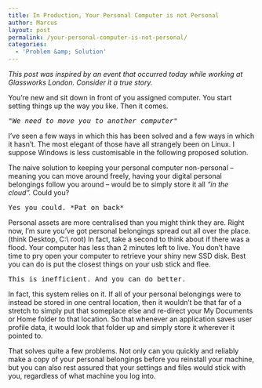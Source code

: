 ```yaml
---
title: In Production, Your Personal Computer is not Personal
author: Marcus
layout: post
permalink: /your-personal-computer-is-not-personal/
categories:
  - 'Problem &amp; Solution'
---
```

*This post was inspired by an event that occurred today while working at Glassworks London. Consider it a true story.*

You&#8217;re new and sit down in front of you assigned computer. You start setting things up the way you like. Then it comes.

<pre><em>"We need to move you to another computer"</em></pre>

I&#8217;ve seen a few ways in which this has been solved and a few ways in which it hasn&#8217;t. The most elegant of those have all strangely been on Linux. I suppose Windows is less customisable in the following proposed solution.

The naive solution to keeping your personal computer non-personal &#8211; meaning you can move around freely, having your digital personal belongings follow you around &#8211; would be to simply store it all *&#8220;in the cloud&#8221;.* Could you?

<pre>Yes you could. *Pat on back*</pre>

Personal assets are more centralised than you might think they are. Right now, I&#8217;m sure you&#8217;ve got personal belongings spread out all over the place. (think Desktop, C:\ root) In fact, take a second to think about if there was a flood. Your computer has less than 2 minutes left to live. You don&#8217;t have time to pry open your computer to retrieve your shiny new SSD disk. Best you can do is put the closest things on your usb stick and flee.

<pre>This is inefficient. And you can do better.</pre>

In fact, this system relies on it. If all of your personal belongings were to instead be stored in one central location, then it wouldn&#8217;t be that far of a stretch to simply put that someplace else and re-direct your My Documents or Home folder to that location. So that whenever an application saves user profile data, it would look that folder up and simply store it wherever it pointed to.

That solves quite a few problems. Not only can you quickly and reliably make a copy of your personal belongings before you reinstall your machine, but you can also rest assured that your settings and files would stick with you, regardless of what machine you log into.